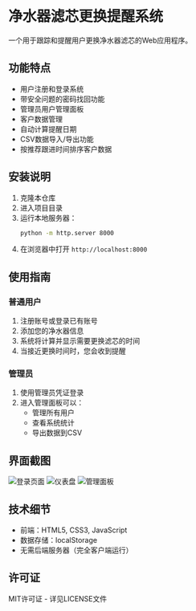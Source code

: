 # 净水器滤芯更换提醒系统

一个用于跟踪和提醒用户更换净水器滤芯的Web应用程序。

## 功能特点

- 用户注册和登录系统
- 带安全问题的密码找回功能
- 管理员用户管理面板
- 客户数据管理
- 自动计算提醒日期
- CSV数据导入/导出功能
- 按推荐跟进时间排序客户数据

## 安装说明

1. 克隆本仓库
2. 进入项目目录
3. 运行本地服务器：
   ```bash
   python -m http.server 8000
   ```
4. 在浏览器中打开 `http://localhost:8000`

## 使用指南

### 普通用户
1. 注册账号或登录已有账号
2. 添加您的净水器信息
3. 系统将计算并显示需要更换滤芯的时间
4. 当接近更换时间时，您会收到提醒

### 管理员
1. 使用管理员凭证登录
2. 进入管理面板可以：
   - 管理所有用户
   - 查看系统统计
   - 导出数据到CSV

## 界面截图

![登录页面](screenshots/login.png)
![仪表盘](screenshots/dashboard.png)
![管理面板](screenshots/admin.png)

## 技术细节

- 前端：HTML5, CSS3, JavaScript
- 数据存储：localStorage
- 无需后端服务器（完全客户端运行）

## 许可证

MIT许可证 - 详见LICENSE文件
